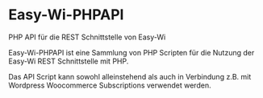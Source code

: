 # Easy-Wi-PHPAPI
PHP API für die REST Schnittstelle von Easy-Wi


Easy-Wi-PHPAPI ist eine Sammlung von PHP Scripten für die Nutzung der Easy-Wi REST Schnittstelle mit PHP.

Das API Script kann sowohl alleinstehend als auch in Verbindung z.B. mit Wordpress Woocommerce Subscriptions verwendet werden.
